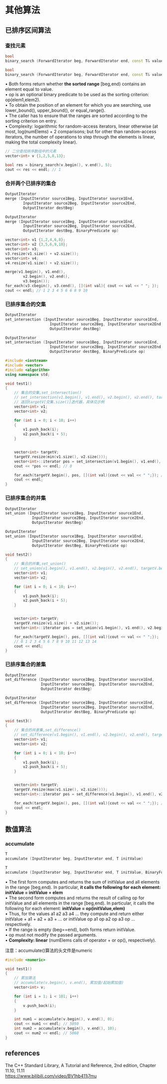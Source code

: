 # 其他算法  

## 已排序区间算法  

### 查找元素  

```cpp
bool
binary_search (ForwardIterator beg, ForwardIterator end, const T& value)

bool
binary_search (ForwardIterator beg, ForwardIterator end, const T& value, BinaryPredicate op)
```

• Both forms return whether **the sorted range** [beg,end) contains an element equal to value.  
• op is an optional binary predicate to be used as the sorting criterion: op(elem1,elem2).  
• To obtain the position of an element for which you are searching, use lower_bound(), upper_bound(), or equal_range().  
• The caller has to ensure that the ranges are sorted according to the sorting criterion on entry.  
• Complexity: logarithmic for random-access iterators, linear otherwise (at most, log(numElems) + 2 comparisons; but for other than random-access iterators, the number of operations to step through the elements is linear, making the total complexity linear).  

```cpp
// 二分查找排序数组中的元素
vector<int> v {1,2,5,8,13};

bool res = binary_search(v.begin(), v.end(), 5);
cout << res << endl; // 1
```

### 合并两个已排序的集合  

```cpp
OutputIterator
merge (InputIterator source1Beg, InputIterator source1End,
        InputIterator source2Beg, InputIterator source2End,
        OutputIterator destBeg)

OutputIterator
merge (InputIterator source1Beg, InputIterator source1End,
        InputIterator source2Beg, InputIterator source2End,
        OutputIterator destBeg, BinaryPredicate op)
```

```cpp
vector<int> v1 {1,2,4,6,8};
vector<int> v2 {3,5,6,9,10};
vector<int> v3;
v3.resize(v1.size() + v2.size());
vector<int> v4;
v4.resize(v1.size() + v2.size());

merge(v1.begin(), v1.end(),
        v2.begin(), v2.end(),
        v3.begin());
for_each(v3.cbegin(), v3.cend(), [](int val){ cout << val << " "; });
cout << endl; // 1 2 3 4 5 6 6 8 9 10
```

### 已排序集合的交集  

```cpp
OutputIterator
set_intersection (InputIterator source1Beg, InputIterator source1End,
                    InputIterator source2Beg, InputIterator source2End,
                    OutputIterator destBeg)

OutputIterator
set_intersection (InputIterator source1Beg, InputIterator source1End,
                    InputIterator source2Beg, InputIterator source2End,
                    OutputIterator destBeg, BinaryPredicate op)
```

```cpp
#include <iostream>
#include <vector>
#include <algorithm>
using namespace std; 

void test1()
{
    // 集合的交集,set_intersection()
    // set_intersection(v1.begin(), v1.end(), v2.begin(), v2.end(), targetV.begin());
    // 返回targetV[交集.size()]迭代器，具体见示例
    vector<int> v1;
    vector<int> v2;

    for (int i = 0; i < 10; i++)
    {
        v1.push_back(i);
        v2.push_back(i + 5);
    }


    vector<int> targetV;
    targetV.resize(min(v1.size(), v2.size()));
    vector<int>::iterator pos = set_intersection(v1.begin(), v1.end(), v2.begin(), v2.end(), targetV.begin());
    cout << *pos << endl; // 0

    for_each(targetV.begin(), pos, [](int val){cout << val << " ";}); // 5 6 7 8 9
    cout << endl;
}
```

### 已排序集合的并集  

```cpp
OutputIterator
set_union (InputIterator source1Beg, InputIterator source1End,
            InputIterator source2Beg, InputIterator source2End,
            OutputIterator destBeg)

OutputIterator
set_union (InputIterator source1Beg, InputIterator source1End,
            InputIterator source2Beg, InputIterator source2End,
            OutputIterator destBeg, BinaryPredicate op)
```

```cpp
void test2()
{
    // 集合的并集,set_union()
    // set_union(v1.begin(), v1.end(), v2.begin(), v2.end(), targetV.begin());
    vector<int> v1;
    vector<int> v2;

    for (int i = 0; i < 10; i++)
    {
        v1.push_back(i);
        v2.push_back(i + 5);
    }


    vector<int> targetV;
    targetV.resize(v1.size() + v2.size());
    vector<int>::iterator pos = set_union(v1.begin(), v1.end(), v2.begin(), v2.end(), targetV.begin());

    for_each(targetV.begin(), pos, [](int val){cout << val << " ";});
    // 0 1 2 3 4 5 6 7 8 9 10 11 12 13 14
    cout << endl;
}
```

### 已排序集合的差集  

```cpp
OutputIterator
set_difference (InputIterator source1Beg, InputIterator source1End,
                InputIterator source2Beg, InputIterator source2End,
                OutputIterator destBeg)

OutputIterator
set_difference (InputIterator source1Beg, InputIterator source1End,
                InputIterator source2Beg, InputIterator source2End,
                OutputIterator destBeg, BinaryPredicate op)
```

```cpp
void test3()
{
    // 集合的并差集,set_difference()
    // set_difference(v1.begin(), v1.end(), v2.begin(), v2.end(), targetV.begin());
    vector<int> v1;
    vector<int> v2;

    for (int i = 0; i < 10; i++)
    {
        v1.push_back(i);
        v2.push_back(i + 5);
    }


    vector<int> targetV;
    targetV.resize(max(v1.size(), v2.size()));
    vector<int>::iterator pos = set_difference(v1.begin(), v1.end(), v2.begin(), v2.end(), targetV.begin());

    for_each(targetV.begin(), pos, [](int val){cout << val << " ";}); // 0 1 2 3 4
    cout << endl;
}
```

## 数值算法  

### accumulate  

```cpp
T
accumulate (InputIterator beg, InputIterator end, T initValue)

T
accumulate (InputIterator beg, InputIterator end, T initValue, BinaryFunc op)
```

• The first form computes and returns the sum of initValue and all elements in the range [beg,end). In particular, **it calls the following for each element: initValue = initValue + elem**  
• The second form computes and returns the result of calling op for initValue and all elements in the range [beg,end). In particular, it calls the following for each element: **initValue = op(initValue,elem)**  
• Thus, for the values a1 a2 a3 a4 ... they compute and return either initValue + a1 + a2 + a3 + ... or initValue op a1 op a2 op a3 op ... respectively.  
• If the range is empty (beg==end), both forms return initValue.  
• op must not modify the passed arguments.  
• **Complexity: linear** (numElems calls of operator + or op(), respectively).  

注意：accumulate()算法的头文件是numeric  

```c++
#include <numeric>

void test1()
{
    // 累加算法
    // accumulate(v.begin(), v.end(), 累加值/起始累加值)
    vector<int> v;

    for (int i = 1; i < 101; i++)
    {
        v.push_back(i);
    }

    int num1 = accumulate(v.begin(), v.end(), 0);
    cout << num1 << endl; // 5050
    int num2 = accumulate(v.begin(), v.end(), 10);
    cout << num2 << endl; // 5060
}
```

## references  

The C++ Standard Library, A Tutorial and Reference, 2nd edition, Chapter 11.10, 11.11  
https://www.bilibili.com/video/BV1hb411j7mu  
